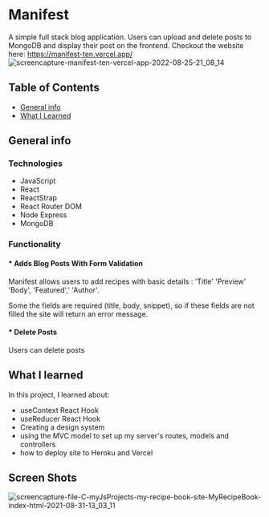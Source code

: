 # Manifest
A simple full stack blog application. Users can upload and delete posts to MongoDB and display their post on the frontend.
Checkout the website here: https://manifest-ten.vercel.app/
![screencapture-manifest-ten-vercel-app-2022-08-25-21_08_14](https://user-images.githubusercontent.com/79128405/186980804-4eefce4e-7a15-4c05-9396-7109b49def7a.png)

## Table of Contents
* [General info](#general-info)
* [What I Learned](#what-i-learned)


## General info

### Technologies
* JavaScript
* React
* ReactStrap
* React Router DOM
* Node Express
* MongoDB 

### Functionality

#### * Adds Blog Posts With Form Validation
 Manifest allows users to add recipes with basic details : 'Title' 'Preview' 'Body', 'Featured',' 'Author'.

 Some the fields are required (title, body, snippet), so if these fields are not filled the site will return an error message.

#### * Delete Posts
Users can delete posts


## What I learned
In this project, I learned about:

* useContext React Hook
* useReducer React Hook
* Creating a design system
* using the MVC model to set up my server's routes, models and controllers
* how to deploy site to Heroku and Vercel



## Screen Shots
![screencapture-file-C-myJsProjects-my-recipe-book-site-MyRecipeBook-index-html-2021-08-31-13_03_11](https://user-images.githubusercontent.com/79128405/131562270-086c18e7-20dd-4f94-9e95-4a7ea726a2b9.png)

